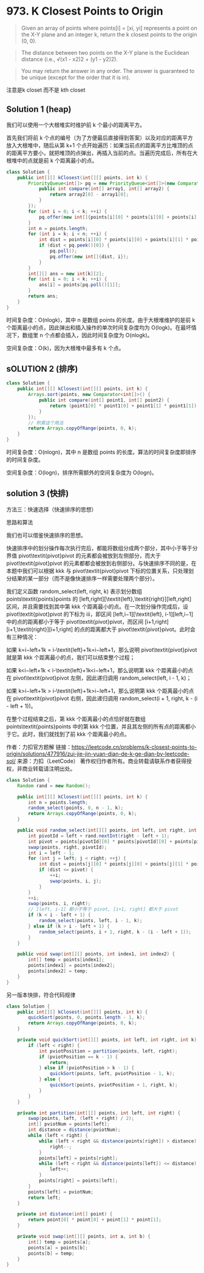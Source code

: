 # 973. K Closest Points to Origin

>Given an array of points where points[i] = [xi, yi] represents a point on the X-Y plane and an integer k, return the k closest points to the origin (0, 0).

>The distance between two points on the X-Y plane is the Euclidean distance (i.e., √(x1 - x2)2 + (y1 - y2)2).

>You may return the answer in any order. The answer is guaranteed to be unique (except for the order that it is in).


注意是k closet 而不是 kth closet
## Solution 1 (heap)
我们可以使用一个大根堆实时维护前 k 个最小的距离平方。

首先我们将前 k 个点的编号（为了方便最后直接得到答案）以及对应的距离平方放入大根堆中，随后从第 k+1 个点开始遍历：如果当前点的距离平方比堆顶的点的距离平方要小，就把堆顶的点弹出，再插入当前的点。当遍历完成后，所有在大根堆中的点就是前 k 个距离最小的点。

```java
class Solution {
    public int[][] kClosest(int[][] points, int k) {
        PriorityQueue<int[]> pq = new PriorityQueue<int[]>(new Comparator<int[]>() {
            public int compare(int[] array1, int[] array2) {
                return array2[0] - array1[0];
            }
        });
        for (int i = 0; i < k; ++i) {
            pq.offer(new int[]{points[i][0] * points[i][0] + points[i][1] * points[i][1], i});
        }
        int n = points.length;
        for (int i = k; i < n; ++i) {
            int dist = points[i][0] * points[i][0] + points[i][1] * points[i][1];
            if (dist < pq.peek()[0]) {
                pq.poll();
                pq.offer(new int[]{dist, i});
            }
        }
        int[][] ans = new int[k][2];
        for (int i = 0; i < k; ++i) {
            ans[i] = points[pq.poll()[1]];
        }
        return ans;
    }
}
```
时间复杂度：O(nlogk)，其中 n 是数组 points 的长度。由于大根堆维护的是前 k 个距离最小的点，因此弹出和插入操作的单次时间复杂度均为 O(logk)。在最坏情况下，数组里 n 个点都会插入，因此时间复杂度为 O(nlogk)。

空间复杂度：O(k)，因为大根堆中最多有 k 个点。



## sOLUTION 2 (排序)
```java
class Solution {
    public int[][] kClosest(int[][] points, int k) {
        Arrays.sort(points, new Comparator<int[]>() {
            public int compare(int[] point1, int[] point2) {
                return (point1[0] * point1[0] + point1[1] * point1[1]) - (point2[0] * point2[0] + point2[1] * point2[1]);
            }
        });
        // 积累这个用法
        return Arrays.copyOfRange(points, 0, k);
    }
}
```
时间复杂度：O(nlogn)，其中 n 是数组 points 的长度。算法的时间复杂度即排序的时间复杂度。

空间复杂度：O(logn)，排序所需额外的空间复杂度为 O(logn)。

## solution 3 (快排)
方法三：快速选择（快速排序的思想）

思路和算法

我们也可以借鉴快速排序的思想。

快速排序中的划分操作每次执行完后，都能将数组分成两个部分，其中小于等于分界值 pivot\textit{pivot}pivot 的元素都会被放到左侧部分，而大于 pivot\textit{pivot}pivot 的元素都都会被放到右侧部分。与快速排序不同的是，在本题中我们可以根据 kkk 与 pivot\textit{pivot}pivot 下标的位置关系，只处理划分结果的某一部分（而不是像快速排序一样需要处理两个部分）。

我们定义函数 random_select(left, right, k) 表示划分数组 points\textit{points}points 的 [left,right][\textit{left},\textit{right}][left,right] 区间，并且需要找到其中第 kkk 个距离最小的点。在一次划分操作完成后，设 pivot\textit{pivot}pivot 的下标为 iii，即区间 [left,i−1][\textit{left}, i-1][left,i−1] 中的点的距离都小于等于 pivot\textit{pivot}pivot，而区间 [i+1,right][i+1,\textit{right}][i+1,right] 的点的距离都大于 pivot\textit{pivot}pivot。此时会有三种情况：

如果 k=i−left+1k = i-\textit{left}+1k=i−left+1，那么说明 pivot\textit{pivot}pivot 就是第 kkk 个距离最小的点，我们可以结束整个过程；

如果 k<i−left+1k < i-\textit{left}+1k<i−left+1，那么说明第 kkk 个距离最小的点在 pivot\textit{pivot}pivot 左侧，因此递归调用 random_select(left, i - 1, k)；

如果 k>i−left+1k > i-\textit{left}+1k>i−left+1，那么说明第 kkk 个距离最小的点在 pivot\textit{pivot}pivot 右侧，因此递归调用 random_select(i + 1, right, k - (i - left + 1))。

在整个过程结束之后，第 kkk 个距离最小的点恰好就在数组 points\textit{points}points 中的第 kkk 个位置，并且其左侧的所有点的距离都小于它。此时，我们就找到了前 kkk 个距离最小的点。

作者：力扣官方题解
链接：https://leetcode.cn/problems/k-closest-points-to-origin/solutions/477916/zui-jie-jin-yuan-dian-de-k-ge-dian-by-leetcode-sol/
来源：力扣（LeetCode）
著作权归作者所有。商业转载请联系作者获得授权，非商业转载请注明出处。
```java
class Solution {
    Random rand = new Random();

    public int[][] kClosest(int[][] points, int k) {
        int n = points.length;
        random_select(points, 0, n - 1, k);
        return Arrays.copyOfRange(points, 0, k);
    }

    public void random_select(int[][] points, int left, int right, int k) {
        int pivotId = left + rand.nextInt(right - left + 1);
        int pivot = points[pivotId][0] * points[pivotId][0] + points[pivotId][1] * points[pivotId][1];
        swap(points, right, pivotId);
        int i = left - 1;
        for (int j = left; j < right; ++j) {
            int dist = points[j][0] * points[j][0] + points[j][1] * points[j][1];
            if (dist <= pivot) {
                ++i;
                swap(points, i, j);
            }
        }
        ++i;
        swap(points, i, right);
        // [left, i-1] 都小于等于 pivot, [i+1, right] 都大于 pivot
        if (k < i - left + 1) {
            random_select(points, left, i - 1, k);
        } else if (k > i - left + 1) {
            random_select(points, i + 1, right, k - (i - left + 1));
        }
    }

    public void swap(int[][] points, int index1, int index2) {
        int[] temp = points[index1];
        points[index1] = points[index2];
        points[index2] = temp;
    }
}


```

另一版本快排，符合代码规律
```java
class Solution {
    public int[][] kClosest(int[][] points, int k) {
        quickSort(points, 0, points.length - 1, k);
        return Arrays.copyOfRange(points, 0, k);
    }

    private void quickSort(int[][] points, int left, int right, int k) {
        if (left < right) {
            int pviotPosition = partition(points, left, right);
            if (pviotPosition == k - 1) {
                return;
            } else if (pviotPosition > k - 1) {
                quickSort(points, left, pviotPosition - 1, k);
            } else {
                quickSort(points, pviotPosition + 1, right, k);
            }
        }
    }

    private int partition(int[][] points, int left, int right) {
        swap(points, left, (left + right) / 2);
        int[] pviotNum = points[left];
        int distance = distance(pviotNum);
        while (left < right) {
            while (left < right && distance(points[right]) > distance) {
                right--;
            }
            points[left] = points[right];
            while (left < right && distance(points[left]) <= distance) {
                left++;
            }
            points[right] = points[left];
        }
        points[left] = pviotNum;
        return left;
    }

    private int distance(int[] point) {
        return point[0] * point[0] + point[1] * point[1];
    }

    private void swap(int[][] points, int a, int b) {
        int[] temp = points[a];
        points[a] = points[b];
        points[b] = temp;
    }
}
```
